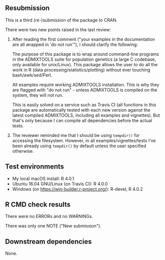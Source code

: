 ## Resubmission

This is a third (re-)submission of the package to CRAN.

There were two new points raised in the last review:

1. After reading the first comment ("your examples in the
   documentation are all wrapped in 'do not run'"), I should clarify
   the following:

   The purpose of this package is to wrap around command-line programs
   in the ADMIXTOOLS suite for population genetics (a large C
   codebase, only available for unix/Linux). This package allows the
   user to do all the work in R (data processing/statistics/plotting)
   without ever touching bash/awk/sed/Perl.

   All examples require working ADMIXTOOLS installation. This is why
   they are flagged with "do not run" - unless ADMIXTOOLS is compiled
   on the system, they will not run.
   
   This is easily solved on a service such as Travis CI (all functions
   in this package are automatically tested with each new version
   against the latest compiled ADMIXTOOLS, including all examples and
   vignettes). But that's only because I can compile all dependencies
   before the actual tests.

2. The reviewer reminded me that I should be using `tempdir()` for
   accessing the filesystem. However, in all examples/vignettes/tests
   I've been already using `tempdir()` by default unless the user
   specified otherwise.

## Test environments

* My local macOS install: R 4.0.1
* Ubuntu 16.04 GNU/Linux (on Travis CI): R 4.0.0
* Windows (on https://win-builder.r-project.org/): R-devel, R 4.0.2

## R CMD check results

There were no ERRORs and no WARNINGs.

There was only one NOTE ("New submission").

## Downstream dependencies

None.
